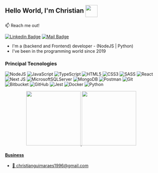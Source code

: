 ## Hello World, I'm Christian <img src="https://raw.githubusercontent.com/TheDudeThatCode/TheDudeThatCode/master/Assets/Earth.gif" align="center" height="40"/>  

:mailbox: Reach me out!

[![Linkedin Badge](https://img.shields.io/badge/-Christian-blue?style=flat-square&logo=Linkedin&logoColor=white&link=https://www.linkedin.com/in/christiangsn)](https://www.linkedin.com/in/christiangsn)
[![Mail Badge](https://img.shields.io/badge/-christianguimaraes1996@gmail.com-c0392b?style=flat-square&logo=Gmail&logoColor=white&link=https://www.linkedin.com/in/christiangsn)](mailto:christianguimaraes1996@gmail.com)

- I'm a (backend and Frontend) developer - (NodeJS | Python)
- I've been in the programming world since 2019

 <h3>Principal Tecnologies </h3>
 
 ![NodeJS](https://img.shields.io/badge/node.js-6DA55F?style=for-the-badge&logo=node.js&logoColor=white) ![JavaScript](https://img.shields.io/badge/javascript-%23323330.svg?style=for-the-badge&logo=javascript&logoColor=%23F7DF1E) ![TypeScript](https://img.shields.io/badge/typescript-%23007ACC.svg?style=for-the-badge&logo=typescript&logoColor=white) ![HTML5](https://img.shields.io/badge/html5-%23E34F26.svg?style=for-the-badge&logo=html5&logoColor=white) ![CSS3](https://img.shields.io/badge/css3-%231572B6.svg?style=for-the-badge&logo=css3&logoColor=white) ![SASS](https://img.shields.io/badge/SASS-hotpink.svg?style=for-the-badge&logo=SASS&logoColor=white) ![React](https://img.shields.io/badge/react-%2320232a.svg?style=for-the-badge&logo=react&logoColor=%2361DAFB) ![Next JS](https://img.shields.io/badge/Next-black?style=for-the-badge&logo=next.js&logoColor=white) ![MicrosoftSQLServer](https://img.shields.io/badge/Microsoft%20SQL%20Sever-CC2927?style=for-the-badge&logo=microsoft%20sql%20server&logoColor=white) ![MongoDB](https://img.shields.io/badge/MongoDB-%234ea94b.svg?style=for-the-badge&logo=mongodb&logoColor=white) ![Postman](https://img.shields.io/badge/Postman-FF6C37?style=for-the-badge&logo=postman&logoColor=white) ![Git](https://img.shields.io/badge/git-%23F05033.svg?style=for-the-badge&logo=git&logoColor=white) ![Bitbucket](https://img.shields.io/badge/bitbucket-%230047B3.svg?style=for-the-badge&logo=bitbucket&logoColor=white) ![GitHub](https://img.shields.io/badge/github-%23121011.svg?style=for-the-badge&logo=github&logoColor=white) ![Jest](https://img.shields.io/badge/-jest-%23C21325?style=for-the-badge&logo=jest&logoColor=white) ![Docker](https://img.shields.io/badge/docker-%230db7ed.svg?style=for-the-badge&logo=docker&logoColor=white) ![Python](https://img.shields.io/badge/python-%23323330.svg?style=for-the-badge&logo=python&logoColor=%23F7DF1E)

</div>

<div align="center">
  <a href="https://github.com/Christiangsn">
  <img height="180em" src="https://github-readme-stats.vercel.app/api?username=Christiangsn&show_icons=true&theme=dracula&include_all_commits=true&count_private=true"/>
  <img height="180em" src="https://github-readme-stats.vercel.app/api/top-langs/?username=Christiangsn&layout=compact&langs_count=7&theme=dracula"/>
</div>



#### Business

- :email: christianguimaraes1996@gmail.com
